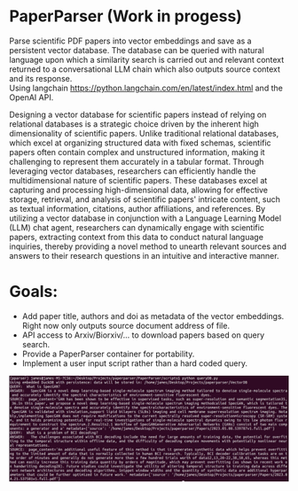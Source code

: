 # PaperParser (Work in progess)
Parse scientific PDF papers into vector embeddings and save as a persistent vector database. The database can be queried with natural language upon which a similarity search is carried out and relevant context returned to a conversational LLM chain which also outputs source context and its response.   
Using langchain https://python.langchain.com/en/latest/index.html and the OpenAI API. 

Designing a vector database for scientific papers instead of relying on relational databases is a strategic choice driven by the inherent high dimensionality of scientific papers. Unlike traditional relational databases, which excel at organizing structured data with fixed schemas, scientific papers often contain complex and unstructured information, making it challenging to represent them accurately in a tabular format. Through leveraging vector databases, researchers can efficiently handle the multidimensional nature of scientific papers. These databases excel at capturing and processing high-dimensional data, allowing for effective storage, retrieval, and analysis of scientific papers' intricate content, such as textual information, citations, author affiliations, and references. By utilizing a vector database in conjunction with a Language Learning Model (LLM) chat agent, researchers can dynamically engage with scientific papers, extracting context from this data to conduct natural language inquiries, thereby providing a novel method to unearth relevant sources and answers to their research questions in an intuitive and interactive manner.

# Goals:
* Add paper title, authors and doi as metadata of the vector embeddings. Right now only outputs source document address of file. 
* API access to Arxiv/Biorxiv/... to download papers based on query search. 
* Provide a PaperParser container for portability. 
* Implement a user input script rather than a hard coded query.


![Example of conversational queries and response](https://github.com/J-Burgess/PaperParser/blob/main/Markdown_Journal/figures/screenshotB.png?raw=true)

